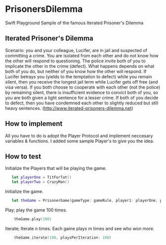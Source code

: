 # PrisonersDilemma
Swift Playground Sample of the famous Iterated Prisoner's Dilemma

## Iterated Prisoner's Dilemma
Scenario: you and your colleague, Lucifer, are in jail and suspected of committing a crime. You are isolated from each other and do not know how the other will respond to questioning. The police invite both of you to implicate the other in the crime (defect). What happens depends on what both of you do, but neither of you know how the other will respond. If Lucifer betrays you (yields to the temptation to defect) while you remain silent, then you receive the longest jail term while Lucifer gets off free (and visa versa). If you both choose to cooperate with each other (not the police) by remaining silent, there is insufficient evidence to convict both of you, so you are both given a light sentence for a lesser crime. If both of you decide to defect, then you have condemned each other to slightly reduced but still heavy sentences.
(http://www.iterated-prisoners-dilemma.net)

## How to implement
All you have to do is adopt the Player Protocol and implement neccesary variables & functions.
I added some sample Player's to give you the idea.

## How to test
Initialize the Players that will be playing the game.<br>
```swift
   let playerOne = TitForTat()
   let playerTwo = CrazyMan()
```

Initialize the game.
```swift
   let theGame = PrisonerGame(gameType: gameRule, player1: playerOne, player2: playerTwo)
```

Play; play the game 100 times.
```swift
    theGame.play(100)
```

Iterate; Iterate n times. Each game plays m times and see who won more.
```swift
    theGame.iterate(100, playsPerIteration: 100)
```
